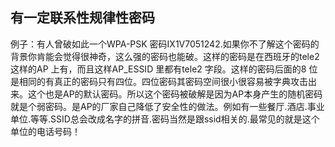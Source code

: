 ## 有一定联系性规律性密码
例子：有人曾破如此一个WPA-PSK 密码IX1V7051242.如果你不了解这个密码的背景你肯能会觉得很神奇，这么强的密码也能破。这样的密码是在西班牙的tele2 这样的AP 上有，而且这样AP\_ESSID 里都有tele2 字段。这样的密码后面的8 位是相同的有真正的密码只有四位。四位密码其密码空间很小很容易被字典攻击出来。这个也是AP的默认密码。所以这个密码被破解是因为AP本身产生的随机密码就是个弱密码。是AP的厂家自己降低了安全性的做法。例如有一些餐厅.酒店.事业单位.等等.SSID总会改成名字的拼音.密码当然是跟ssid相关的.最常见的就是这个单位的电话号码！


